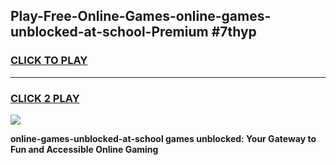 
## Play-Free-Online-Games-online-games-unblocked-at-school-Premium #7thyp
<h3>
<a href="https://premium.freeplayer.one?title=online-games-unblocked-at-school&ref=8M">CLICK TO PLAY</a></h3>
<hr>

<h3>
<a href="https://premium.freeplayer.one?title=online-games-unblocked-at-school&ref=8M">CLICK 2 PLAY</a>
  
</h3>

<a href="https://premium.freeplayer.one?title=online-games-unblocked-at-school&ref=8M"><img src="https://clearcache.store/games.png"></a>


**online-games-unblocked-at-school games unblocked: Your Gateway to Fun and Accessible Online Gaming**
